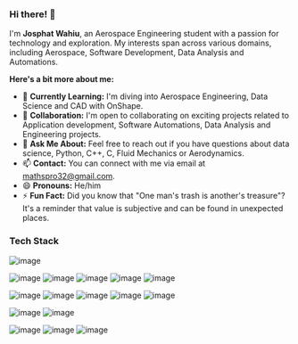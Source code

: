 ### Hi there! 👋

I'm **Josphat Wahiu**, an Aerospace Engineering student with a passion for technology and exploration. My interests span across various domains, including Aerospace, Software Development, Data Analysis and Automations.

**Here's a bit more about me:**

- 🌱 **Currently Learning:** I'm diving into Aerospace Engineering, Data Science and CAD with OnShape.
- 👯 **Collaboration:** I'm open to collaborating on exciting projects related to Application development, Software Automations, Data Analysis and Engineering projects.
- 💬 **Ask Me About:** Feel free to reach out if you have questions about data science, Python, C++, C, Fluid Mechanics or Aerodynamics.
- 📫 **Contact:** You can connect with me via email at mathspro32@gmail.com.
- 😄 **Pronouns:** He/him
- ⚡ **Fun Fact:** Did you know that "One man's trash is another's treasure"? It's a reminder that value is subjective and can be found in unexpected places.

### Tech Stack
![image](https://github.com/user-attachments/assets/99f4f053-3f83-4151-90cb-5b360ae7aff3)

![image](https://github.com/user-attachments/assets/fbd07f37-143a-4f05-ac83-3d7df0cd5992)
![image](https://github.com/user-attachments/assets/0f095c4e-1dd9-448d-8ed0-cf294214d40e)
![image](https://github.com/user-attachments/assets/2c432803-fc56-42f2-9e2b-2767ccfca774)
![image](https://github.com/user-attachments/assets/8529081b-80e1-4e38-a68c-686d6d9b51da)
![image](https://github.com/user-attachments/assets/f0f918e5-89a0-412a-8ef5-10f1a0966d2e)

![image](https://github.com/user-attachments/assets/6a5b0cd9-e7d1-411d-b771-4608056d68f5)
![image](https://github.com/user-attachments/assets/63daf518-7fa5-4bf9-ad02-2c3fb3059c05)
![image](https://github.com/user-attachments/assets/7708c58e-635a-4211-bea5-8067bc19c688)
![image](https://github.com/user-attachments/assets/ff804490-0024-4c5a-b55e-6a0723e8e976)
![image](https://github.com/user-attachments/assets/89960425-b910-4f23-9d37-54afca591ec7)

![image](https://github.com/user-attachments/assets/3b7ff044-a565-43d1-a0af-da935d4a43fd)
![image](https://github.com/user-attachments/assets/c5b0a441-b5af-40e9-a13a-f5c20aa803bf)

![image](https://github.com/user-attachments/assets/199da178-b35e-4a8a-a72a-af6412b124d6)
![image](https://github.com/user-attachments/assets/8c68fc1e-4a1a-4d82-aa26-f4e91c9a7f7f)
![image](https://github.com/user-attachments/assets/4964bba3-c07b-4b13-adb9-bfda4a0e1b2b)


